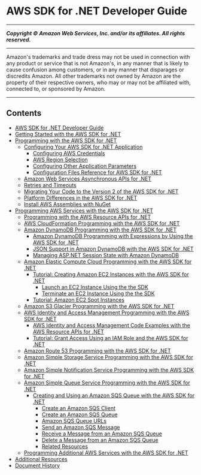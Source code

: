 # AWS SDK for .NET Developer Guide

-----
*****Copyright &copy;  Amazon Web Services, Inc. and/or its affiliates. All rights reserved.*****

-----
Amazon's trademarks and trade dress may not be used in 
     connection with any product or service that is not Amazon's, 
     in any manner that is likely to cause confusion among customers, 
     or in any manner that disparages or discredits Amazon. All other 
     trademarks not owned by Amazon are the property of their respective
     owners, who may or may not be affiliated with, connected to, or 
     sponsored by Amazon.

-----
## Contents
+ [AWS SDK for .NET Developer Guide](welcome.md)
+ [Getting Started with the AWS SDK for .NET](net-dg-setup.md)
+ [Programming with the AWS SDK for .NET](net-dg-programming-techniques.md)
   + [Configuring Your AWS SDK for .NET Application](net-dg-config.md)
      + [Configuring AWS Credentials](net-dg-config-creds.md)
      + [AWS Region Selection](net-dg-region-selection.md)
      + [Configuring Other Application Parameters](net-dg-config-other.md)
      + [Configuration Files Reference for AWS SDK for .NET](net-dg-config-ref.md)
   + [Amazon Web Services Asynchronous APIs for .NET](sdk-net-async-api.md)
   + [Retries and Timeouts](retries-timeouts.md)
   + [Migrating Your Code to the Version 2 of the AWS SDK for .NET](migration-v2-net-sdk.md)
   + [Platform Differences in the AWS SDK for .NET](net-dg-platform-diffs-v2.md)
   + [Install AWS Assemblies with NuGet](net-dg-nuget.md)
+ [Programming AWS Services with the AWS SDK for .NET](tutorials-examples.md)
   + [Programming with the AWS Resource APIs for .NET](resource-level-apis-intro.md)
   + [AWS CloudFormation Programming with the AWS SDK for .NET](cloudformation-apis-intro.md)
   + [Amazon DynamoDB Programming with the AWS SDK for .NET](dynamodb-intro.md)
      + [Amazon DynamoDB Programming with Expressions by Using the AWS SDK for .NET](dynamodb-expressions.md)
      + [JSON Support in Amazon DynamoDB with the AWS SDK for .NET](dynamodb-json.md)
      + [Managing ASP.NET Session State with Amazon DynamoDB](dynamodb-session-net-sdk.md)
   + [Amazon Elastic Compute Cloud Programming with the AWS SDK for .NET](ec2-apis-intro.md)
      + [Tutorial: Creating Amazon EC2 Instances with the AWS SDK for .NET](how-to-ec2.md)
         + [Launch an EC2 Instance Using the the SDK](run-instance.md)
         + [Terminate an EC2 Instance Using the the SDK](terminate-instance.md)
      + [Tutorial: Amazon EC2 Spot Instances](getting-started-spot-instances-net.md)
   + [Amazon S3 Glacier Programming with the AWS SDK for .NET](glacier-apis-intro.md)
   + [AWS Identity and Access Management Programming with the AWS SDK for .NET](iam-apis-intro.md)
      + [AWS Identity and Access Management Code Examples with the AWS Resource APIs for .NET](iam-resource-api-examples.md)
      + [Tutorial: Grant Access Using an IAM Role and the AWS SDK for .NET](net-dg-hosm.md)
   + [Amazon Route 53 Programming with the AWS SDK for .NET](route53-apis-intro.md)
   + [Amazon Simple Storage Service Programming with the AWS SDK for .NET](s3-apis-intro.md)
   + [Amazon Simple Notification Service Programming with the AWS SDK for .NET](sns-apis-intro.md)
   + [Amazon Simple Queue Service Programming with the AWS SDK for .NET](sqs-apis-intro.md)
      + [Creating and Using an Amazon SQS Queue with the AWS SDK for .NET](how-to-sqs.md)
         + [Create an Amazon SQS Client](InitSQSClient.md)
         + [Create an Amazon SQS Queue](CreateQueue.md)
         + [Amazon SQS Queue URLs](QueueURL.md)
         + [Send an Amazon SQS Message](SendMessage.md)
         + [Receive a Message from an Amazon SQS Queue](ReceiveMessage.md)
         + [Delete a Message from an Amazon SQS Queue](DeleteMessage.md)
         + [Related Resources](RelatedResources.md)
   + [Programming Additional AWS Services with the AWS SDK for .NET](other-apis-intro.md)
+ [Additional Resources](net-dg-additional-resources.md)
+ [Document History](document-history.md)